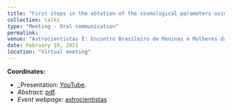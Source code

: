 ```yaml
---
title: "First steps in the obtation of the cosmological parameters using denoised cosmological covariance matrices"
collection: talks
type: "Meeting - Oral communication"
permalink: 
venue: "Astrocientistas I: Encontro Brasileiro de Meninas e Mulheres da Astrofísica, Gravitação e Cosmologia"
date: February 10, 2021
location: "Virtual meeting"
---
```


**Coordinates:**

* _Presentation: [YouTube](https://www.youtube.com/watch?list=PLg0_ydgtbHGFuztiN6tbubN7ZGVqP476K&v=M9vJlbHncug&feature=youtu.be).
* _Abstract:_ [pdf](https://astrocientistas.wixsite.com/astrocientistas/documentos).
* _Event webpage:_ [astrocientistas](https://astrocientistas.wixsite.com/astrocientistas)
